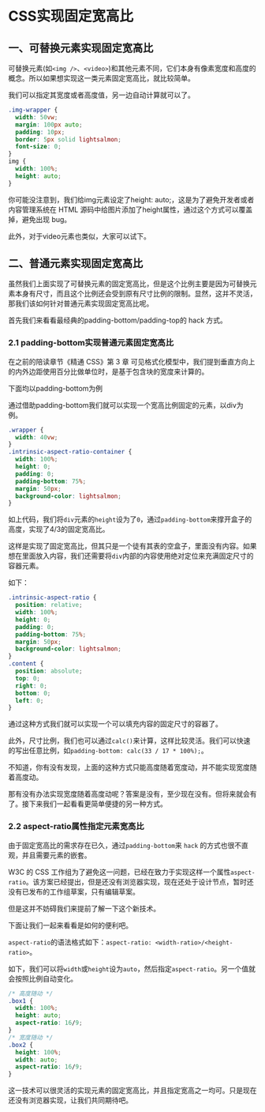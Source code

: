 # CSS实现固定宽高比



## 一、可替换元素实现固定宽高比

可替换元素(如`<img />`、`<video>`)和其他元素不同，它们本身有像素宽度和高度的概念。所以如果想实现这一类元素固定宽高比，就比较简单。

我们可以指定其宽度或者高度值，另一边自动计算就可以了。

```css
.img-wrapper {
  width: 50vw;
  margin: 100px auto;
  padding: 10px;
  border: 5px solid lightsalmon;
  font-size: 0;
}
img {
  width: 100%;
  height: auto;
}
```

你可能没注意到，我们给img元素设定了height: auto;，这是为了避免开发者或者内容管理系统在 HTML 源码中给图片添加了height属性，通过这个方式可以覆盖掉，避免出现 bug。

此外，对于video元素也类似，大家可以试下。



## 二、普通元素实现固定宽高比

虽然我们上面实现了可替换元素的固定宽高比，但是这个比例主要是因为可替换元素本身有尺寸，而且这个比例还会受到原有尺寸比例的限制。显然，这并不灵活，那我们该如何针对普通元素实现固定宽高比呢。

首先我们来看看最经典的padding-bottom/padding-top的 hack 方式。

### 2.1 padding-bottom实现普通元素固定宽高比

在之前的陪读章节《精通 CSS》第 3 章 可见格式化模型中，我们提到垂直方向上的内外边距使用百分比做单位时，是基于包含块的宽度来计算的。

下面均以padding-bottom为例

通过借助padding-bottom我们就可以实现一个宽高比例固定的元素，以div为例。

```css
.wrapper {
  width: 40vw;
}
.intrinsic-aspect-ratio-container {
  width: 100%;
  height: 0;
  padding: 0;
  padding-bottom: 75%;
  margin: 50px;
  background-color: lightsalmon;
}
```

如上代码，我们将`div`元素的`height`设为了`0`，通过`padding-bottom`来撑开盒子的高度，实现了4/3的固定宽高比。

这样是实现了固定宽高比，但其只是一个徒有其表的空盒子，里面没有内容。如果想在里面放入内容，我们还需要将`div`内部的内容使用绝对定位来充满固定尺寸的容器元素。

如下：

```css
.intrinsic-aspect-ratio {
  position: relative;
  width: 100%;
  height: 0;
  padding: 0;
  padding-bottom: 75%;
  margin: 50px;
  background-color: lightsalmon;
}
.content {
  position: absolute;
  top: 0;
  right: 0;
  bottom: 0;
  left: 0;
}
```

通过这种方式我们就可以实现一个可以填充内容的固定尺寸的容器了。

此外，尺寸比例，我们也可以通过`calc()`来计算，这样比较灵活。我们可以快速的写出任意比例，如`padding-bottom: calc(33 / 17 * 100%);`。

不知道，你有没有发现，上面的这种方式只能高度随着宽度动，并不能实现宽度随着高度动。

那有没有办法实现宽度随着高度动呢？答案是没有，至少现在没有。但将来就会有了。接下来我们一起看看更简单便捷的另一种方式。

### 2.2 aspect-ratio属性指定元素宽高比

由于固定宽高比的需求存在已久，通过`padding-bottom`来 `hack` 的方式也很不直观，并且需要元素的嵌套。

W3C 的 CSS 工作组为了避免这一问题，已经在致力于实现这样一个属性`aspect-ratio`。该方案已经提出，但是还没有浏览器实现，现在还处于设计节点，暂时还没有已发布的工作组草案，只有编辑草案。

但是这并不妨碍我们来提前了解一下这个新技术。

下面让我们一起来看看是如何的便利吧。

`aspect-ratio`的语法格式如下：`aspect-ratio: <width-ratio>/<height-ratio>`。

如下，我们可以将`width`或`height`设为`auto`，然后指定`aspect-ratio`。另一个值就会按照比例自动变化。

```css
/* 高度随动 */
.box1 {
  width: 100%;
  height: auto;
  aspect-ratio: 16/9;
}
/* 宽度随动 */
.box2 {
  height: 100%;
  width: auto;
  aspect-ratio: 16/9;
}
```

这一技术可以很灵活的实现元素的固定宽高比，并且指定宽高之一均可。只是现在还没有浏览器实现，让我们共同期待吧。


